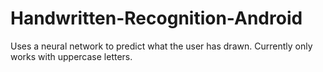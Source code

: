 # Handwritten-Recognition-Android
Uses a neural network to predict what the user has drawn.  Currently only works with uppercase letters.
